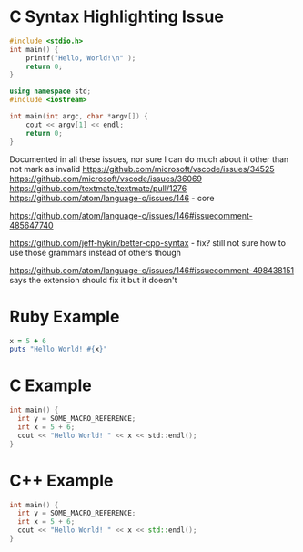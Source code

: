 # C Syntax Highlighting Issue

```c
#include <stdio.h>
int main() {
    printf("Hello, World!\n" );
    return 0;
}
```

```cpp
using namespace std;
#include <iostream>

int main(int argc, char *argv[]) {
    cout << argv[1] << endl;
    return 0;
}
```

Documented in all these issues, nor sure I can do much about it other than not mark as invalid
https://github.com/microsoft/vscode/issues/34525
https://github.com/microsoft/vscode/issues/36069
https://github.com/textmate/textmate/pull/1276
https://github.com/atom/language-c/issues/146 - core

https://github.com/atom/language-c/issues/146#issuecomment-485647740

https://github.com/jeff-hykin/better-cpp-syntax - fix?
still not sure how to use those grammars instead of others though

https://github.com/atom/language-c/issues/146#issuecomment-498438151 says the extension should fix it but it doesn't

# Ruby Example

```ruby
x = 5 + 6
puts "Hello World! #{x}"
```

# C Example

```c
int main() {
  int y = SOME_MACRO_REFERENCE;
  int x = 5 + 6;
  cout << "Hello World! " << x << std::endl();
}
```

# C++ Example

```cpp
int main() {
  int y = SOME_MACRO_REFERENCE;
  int x = 5 + 6;
  cout << "Hello World! " << x << std::endl();
}
```